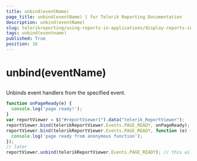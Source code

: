 ```yaml
---
title: unbind(eventName)
page_title: unbind(eventName) | for Telerik Reporting Documentation
description: unbind(eventName)
slug: telerikreporting/using-reports-in-applications/display-reports-in-applications/web-application/html5-report-viewer/api-reference/reportviewer/methods/unbind(eventname)
tags: unbind(eventname)
published: True
position: 16
---
```


# unbind(eventName)



## 

Unbinds event handlers from the specified event.         

    
````js
function onPageReady(e) {
  console.log('page ready!');
}
var reportViewer = $("#reportViewer1").data("telerik_ReportViewer");
reportViewer.bind(telerikReportViewer.Events.PAGE_READY, onPageReady);
reportViewer.bind(telerikReportViewer.Events.PAGE_READY, function (e) {
  console.log('page ready from anonymous function');
});
// later
reportViewer.unbind(telerikReportViewer.Events.PAGE_READY); // this will unbind ALL event handlers, including the anonymous.
````

